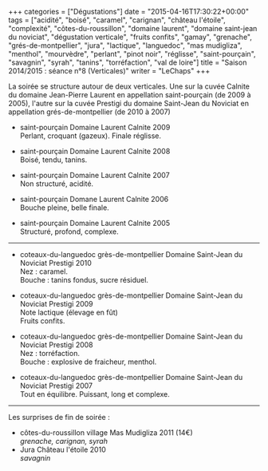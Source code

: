 +++
categories = ["Dégustations"]
date = "2015-04-16T17:30:22+00:00"
tags = ["acidité", "boisé", "caramel", "carignan", "château l'étoile", "complexité", "côtes-du-roussillon", "domaine laurent", "domaine saint-jean du noviciat", "dégustation verticale", "fruits confits", "gamay", "grenache", "grés-de-montpellier", "jura", "lactique", "languedoc", "mas mudigliza", "menthol", "mourvèdre", "perlant", "pinot noir", "réglisse", "saint-pourçain", "savagnin", "syrah", "tanins", "torréfaction", "val de loire"] 
title = "Saison 2014/2015 : séance n°8 (Verticales)"
writer = "LeChaps"
+++

La soirée se structure autour de deux verticales. Une sur la cuvée Calnite du domaine Jean-Pierre Laurent en appellation saint-pourçain (de 2009 à 2005), l'autre sur la cuvée Prestigi du domaine Saint-Jean du Noviciat en appellation grés-de-montpellier (de 2010 à 2007) 

* saint-pourçain Domaine Laurent Calnite 2009  
Perlant, croquant (gazeux). Finale réglisse.

* saint-pourçain Domaine Laurent Calnite 2008  
Boisé, tendu, tanins.

* saint-pourçain Domaine Laurent Calnite 2007  
Non structuré, acidité.

* saint-pourçain Domane Laurent Calnite 2006  
Bouche pleine, belle finale.

* saint-pourçain Domaine Laurent Calnite 2005 <i class="fa fa-plus-circle"></i>  
Structuré, profond, complexe.

---

* coteaux-du-languedoc grès-de-montpellier Domaine Saint-Jean du Noviciat Prestigi 2010  
Nez : caramel.  
Bouche : tanins fondus, sucre résiduel.

* coteaux-du-languedoc grès-de-montpellier Domaine Saint-Jean du Noviciat Prestigi 2009  
Note lactique (élevage en fût)  
Fruits confits.

* coteaux-du-languedoc grès-de-montpellier Domaine Saint-Jean du Noviciat Prestigi 2008  
Nez : torréfaction.  
Bouche : explosive de fraicheur, menthol.

* coteaux-du-languedoc grès-de-montpellier Domaine Saint-Jean du Noviciat Prestigi 2007 <i class="fa fa-plus-circle"></i> <i class="fa fa-plus-circle"></i>  
Tout en équilibre. Puissant, long et complexe.

---
Les surprises de fin de soirée :

* côtes-du-roussillon village Mas Mudigliza 2011 (14€) <i class="fa fa-plus-circle"></i>  
_grenache, carignan, syrah_
* Jura Château l'étoile 2010  
_savagnin_
